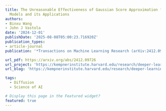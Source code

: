 ```yaml
---
title: The Unreasonable Effectiveness of Gaussian Score Approximation for Diffusion
  Models and its Applications
authors:
- Binxu Wang
- John J Vastola
date: '2024-12-01'
publishDate: '2025-08-08T05:00:23.716920Z'
publication_types:
- article-journal
publication: '*Transactions on Machine Learning Research (arXiv:2412.09726)*'

url_pdf: https://arxiv.org/abs/2412.09726
url_project: 'https://kempnerinstitute.harvard.edu/research/deeper-learning/the-hidden-linear-structure-in-diffusion-models-and-its-application-in-analytical-teleportation/'
url_blog: 'https://kempnerinstitute.harvard.edu/research/deeper-learning/the-hidden-linear-structure-in-diffusion-models-and-its-application-in-analytical-teleportation/'

tags:
  - Diffusion
  - Science of AI

# Display this page in the Featured widget?
featured: true
---
```

